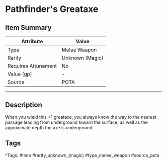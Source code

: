 # Pathfinder's Greataxe

## Item Summary

| Attribute            | Value                        |
|----------------------|------------------------------|
| Type                 | Melee Weapon |
| Rarity               | Unknown (Magic)             |
| Requires Attunement  | No                |
| Value (gp)           | -    |
| Source               | POTA |

---

## Description

When you wield this +1 greataxe, you always know the way to the nearest passage leading from underground toward the surface, as well as the approximate depth the axe is underground.

## Tags

^Tags: #item #rarity_unknown_(magic) #type_melee_weapon #source_pota